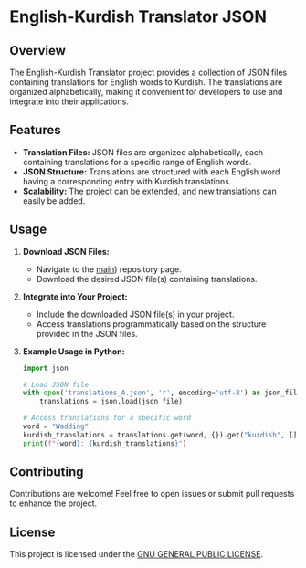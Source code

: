 # English-Kurdish Translator JSON

## Overview

The English-Kurdish Translator project provides a collection of JSON files containing translations for English words to Kurdish. The translations are organized alphabetically, making it convenient for developers to use and integrate into their applications.

## Features

- **Translation Files:** JSON files are organized alphabetically, each containing translations for a specific range of English words.
- **JSON Structure:** Translations are structured with each English word having a corresponding entry with Kurdish translations.
- **Scalability:** The project can be extended, and new translations can easily be added.

## Usage

1. **Download JSON Files:**
   - Navigate to the [main]([https://github.com/rzgarespo/english-kurdish-dictionary-json/))  repository page.
   - Download the desired JSON file(s) containing translations.

2. **Integrate into Your Project:**
   - Include the downloaded JSON file(s) in your project.
   - Access translations programmatically based on the structure provided in the JSON files.

3. **Example Usage in Python:**
   ```python
   import json

   # Load JSON file
   with open('translations_A.json', 'r', encoding='utf-8') as json_file:
       translations = json.load(json_file)

   # Access translations for a specific word
   word = "Wadding"
   kurdish_translations = translations.get(word, {}).get("kurdish", [])
   print(f"{word}: {kurdish_translations}")
   ```

## Contributing

Contributions are welcome! Feel free to open issues or submit pull requests to enhance the project.

## License

This project is licensed under the [GNU GENERAL PUBLIC LICENSE](LICENSE).


